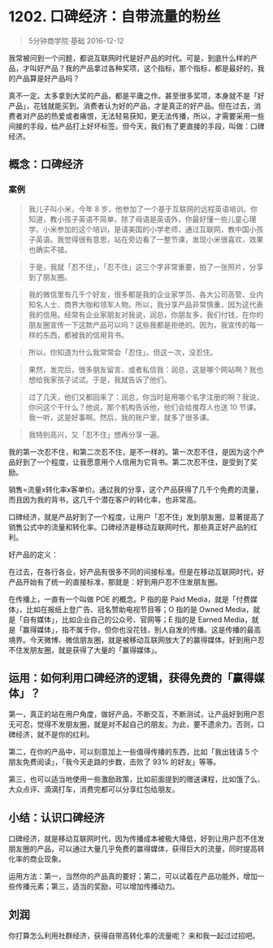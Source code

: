 # 1202. 口碑经济：自带流量的粉丝
> 5分钟商学院·基础
2016-12-12

我常被问到一个问题，都说互联网时代是好产品的时代。可是，到底什么样的产品，才叫好产品？我的产品拿过各种奖项，这个指标，那个指标，都是最好的，我的产品算是好产品吗？

真不一定。太多拿到大奖的产品，都是平庸之作。甚至很多奖项，本身就不是「好产品」，花钱就能买到。消费者认为好的产品，才是真正的好产品。但在过去，消费者对产品的热爱或者痛恨，无法轻易获知，更无法传播，所以，才需要采用一些间接的手段，给产品打上好坏标签。但今天，我们有了更直接的手段，叫做：口碑经济。

## 概念：口碑经济

### 案例
> 我儿子叫小米，今年 8 岁，他参加了一个基于互联网的远程英语培训。你知道，教小孩子英语不简单，除了母语是英语外，你最好懂一些儿童心理学。小米参加的这个培训，是请美国的小学老师，通过互联网，教中国小孩子英语。我觉得很有意思，站在旁边看了一整节课，发现小米很喜欢，效果也确实不错。

> 于是，我就「忍不住」，「忍不住」这三个字非常重要，拍了一张照片，分享到了朋友圈。

> 我的微信里有几千个好友，很多都是我的企业家学员、各大公司高管、业内知名人士、商界大咖和领军人物。所以，我分享产品非常慎重，因为这代表我的信用。经常有企业家朋友对我说，润总，你朋友多，我们付钱，在你的朋友圈宣传一下这款产品可以吗？这些我都是拒绝的。因为，我宣传的每一样的东西，都被我的信用背书。

> 所以，你知道为什么我常常会「忍住」。但这一次，没忍住。

> 果然，发完后，很多朋友留言、或者私信我：润总，这是哪个网站啊？我也想给我家孩子试试。于是，我就告诉了他们。

> 过了几天，他们又都回来了：润总，你当时是用哪个名字注册的啊？我说，你问这个干什么？他说，那个机构告诉他，他们会给推荐人也送 10 节课。我一听，这是好事啊。然后，我的账户里，就多了很多课。

> 我特别高兴，又「忍不住」想再分享一遍。

我的第一次忍不住，和第二次忍不住，是不一样的。第一次忍不住，是因为这个产品好到了一个程度，让我愿意用个人信用为它背书。第二次忍不住，是受到了奖励。

销售=流量x转化率x客单价。通过我的分享，这个产品获得了几千个免费的流量，而且因为我的背书，这几千个潜在客户的转化率，也非常高。

口碑经济，就是产品好到了一个程度，让用户「忍不住」发到朋友圈，显著提高了销售公式中的流量和转化率。口碑经济是移动互联网时代，那些真正好产品的红利。

好产品的定义：

在过去，在各行各业，好产品有很多不同的间接标准。但是在移动互联网时代，好产品开始有了统一的直接标准，那就是：好到用户忍不住发朋友圈。

在传播上，一直有一个叫做 POE 的概念。P 指的是 Paid Media，就是「付费媒体」，比如在报纸上登广告、冠名赞助电视节目等；O 指的是 Owned Media，就是「自有媒体」，比如企业自己的公众号、官网等；E 指的是 Earned Media，就是「赢得媒体」，指不属于你，但你也没花钱，别人自发的传播。这是传播的最高境界。今天微博、微信朋友圈，就是被移动互联网放大了的赢得媒体。好到用户忍不住发朋友圈，就是获得了大量的「赢得媒体」。

## 运用：如何利用口碑经济的逻辑，获得免费的「赢得媒体」？
第一，真正的站在用户角度，做好产品，不断交互，不断测试，让产品好到用户忍无可忍，觉得不发朋友圈，就是对不起自己的朋友。为此，要不遗余力。否则，口碑经济，就不是你的红利。

第二，在你的产品中，可以刻意加上一些值得传播的东西，比如「我出钱请 5 个朋友免费阅读」，「我今天走路的步数，击败了 93% 的好友」等等。

第三，也可以适当地使用一些激励政策，比如前面提到的赠送课程，比如饿了么、大众点评、滴滴打车，消费完都可以分享红包给朋友。

## 小结：认识口碑经济
口碑经济，就是移动互联网时代，因为传播成本被极大降低，好到让用户忍不住发朋友圈的产品，可以通过大量几乎免费的赢得媒体，获得巨大的流量，同时提高转化率的商业现象。

运用方法：第一，当然你的产品真的要好；第二，可以试着在产品功能外，增加一些传播元素；第三，适当的奖励，可以增加传播动力。

## 刘润
你打算怎么利用社群经济，获得自带高转化率的流量呢？ 来和我一起过过招吧。



